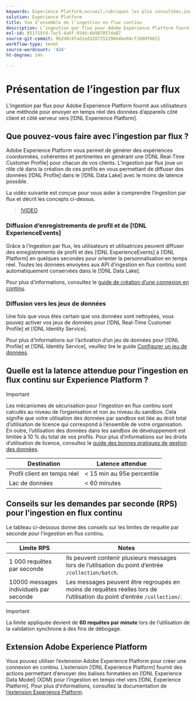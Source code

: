 ```yaml
---
keywords: Experience Platform;accueil;rubriques les plus consultées;ingestion de données;données ingérées;diffusion en continu;présentation;ingestion en flux continu;latence;latence en flux continu;
solution: Experience Platform
title: Vue d’ensemble de l’ingestion en flux continu
description: L’ingestion par flux pour Adobe Experience Platform fournit aux utilisateurs une méthode pour envoyer en temps réel des données d’appareils côté client et côté serveur vers Experience Platform.
exl-id: 851f15fd-7ac5-4a9f-934d-6b907057da87
source-git-commit: 9b2d0c8fad1ed328725129664be94cf1800f6631
workflow-type: tm+mt
source-wordcount: '424'
ht-degree: 14%

---
```


# Présentation de l’ingestion par flux

L’ingestion par flux pour Adobe Experience Platform fournit aux utilisateurs une méthode pour envoyer en temps réel des données d’appareils côté client et côté serveur vers [!DNL Experience Platform].

## Que pouvez-vous faire avec l’ingestion par flux ?

Adobe Experience Platform vous permet de générer des expériences coordonnées, cohérentes et pertinentes en générant une [!DNL Real-Time Customer Profile] pour chacun de vos clients. L’ingestion par flux joue un rôle clé dans la création de ces profils en vous permettant de diffuser des données [!DNL Profile] dans le [!DNL Data Lake] avec le moins de latence possible.

La vidéo suivante est conçue pour vous aider à comprendre l’ingestion par flux et décrit les concepts ci-dessus.

>[!VIDEO](https://video.tv.adobe.com/v/28425?quality=12&learn=on)

### Diffusion d’enregistrements de profil et de [!DNL ExperienceEvents]

Grâce à l’ingestion par flux, les utilisateurs et utilisatrices peuvent diffuser des enregistrements de profil et des [!DNL ExperienceEvents] à [!DNL Platform] en quelques secondes pour orienter la personnalisation en temps réel. Toutes les données envoyées aux API d’ingestion en flux continu sont automatiquement conservées dans le [!DNL Data Lake].

Pour plus d’informations, consultez le [guide de création d’une connexion en continu](../tutorials/create-streaming-connection.md).

### Diffusion vers les jeux de données

Une fois que vous êtes certain que vos données sont nettoyées, vous pouvez activer vos jeux de données pour [!DNL Real-Time Customer Profile] et [!DNL Identity Service].

Pour plus d’informations sur l’activation d’un jeu de données pour [!DNL Profile] et [!DNL Identity Service], veuillez lire le guide [Configurer un jeu de données](../../profile/tutorials/dataset-configuration.md).

## Quelle est la latence attendue pour l’ingestion en flux continu sur Experience Platform ?

>[!IMPORTANT]
>
>Les mécanismes de sécurisation pour l’ingestion en flux continu sont calculés au niveau de l’organisation et non au niveau du sandbox. Cela signifie que votre utilisation des données par sandbox est liée au droit total d’utilisation de licence qui correspond à l’ensemble de votre organisation. En outre, l’utilisation des données dans les sandbox de développement est limitée à 10 % du total de vos profils. Pour plus d’informations sur les droits d’utilisation de licence, consultez le [guide des bonnes pratiques de gestion des données](../../landing/license-usage-and-guardrails/data-management-best-practices.md).

| Destination | Latence attendue |
| --------- | ---------------- |
| Profil client en temps réel | &lt; 15 min au 95e percentile |
| Lac de données | &lt; 60 minutes |

## Conseils sur les demandes par seconde (RPS) pour l’ingestion en flux continu

Le tableau ci-dessous donne des conseils sur les limites de requête par seconde pour l’ingestion en flux continu.

| Limite RPS | Notes |
| --- | --- |
| 1 000 requêtes par seconde | Ils peuvent contenir plusieurs messages lors de l’utilisation du point d’entrée `/collection/batch`. |
| 10000 messages individuels par seconde | Les messages peuvent être regroupés en moins de requêtes réelles lors de l’utilisation du point d’entrée `/collection/`. |

>[!IMPORTANT]
>
>La limite appliquée devient de **60 requêtes par minute** lors de l’utilisation de la validation synchrone à des fins de débogage.

## Extension Adobe Experience Platform

Vous pouvez utiliser l’extension Adobe Experience Platform pour créer une connexion en continu. L’extension [!DNL Experience Platform] fournit des actions permettant d’envoyer des balises formatées en [!DNL Experience Data Model] (XDM) pour l’ingestion en temps réel vers [!DNL Experience Platform]. Pour plus d’informations, consultez la documentation de [l’extension Experience Platform](../../tags/extensions/client/web-sdk/overview.md).
